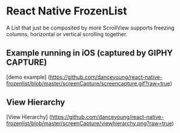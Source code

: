 # React Native FrozenList

A List that just be composited by more ScrollView supports freezing columns, horizontal or vertical scrolling together.


## Example running in iOS (captured by GIPHY CAPTURE)

[demo example]
(https://github.com/danceyoung/react-native-frozenlist/blob/master/screenCapture/screencapture.gif?raw=true)

## View Hierarchy
[View Hierarchy]
(https://github.com/danceyoung/react-native-frozenlist/blob/master/screenCapture/viewhierarchy.png?raw=true)
